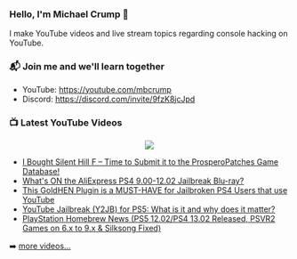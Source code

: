 ### Hello, I'm Michael Crump 👋

I make YouTube videos and live stream topics regarding console hacking on YouTube. 

### 📬 Join me and we'll learn together

- YouTube: https://youtube.com/mbcrump
- Discord: https://discord.com/invite/9fzK8jcJpd

### 📺 Latest YouTube Videos

<div align="center">

[<img src="https://img.shields.io/badge/-Subscribe-red?style=for-the-badge&logo=youtube&logoColor=white"/>](https://www.youtube.com/c/mbcrump?sub_confirmation=1)

</div>

<!-- YOUTUBE:START -->
- [I Bought Silent Hill F – Time to Submit it to the ProsperoPatches Game Database!](https://www.youtube.com/watch?v=Hb2Y4xdrxeg)
- [What&#39;s ON the AliExpress PS4 9.00-12.02 Jailbreak Blu-ray?](https://www.youtube.com/watch?v=YNH-euzb7PM)
- [This GoldHEN Plugin is a MUST-HAVE for Jailbroken PS4 Users that use YouTube](https://www.youtube.com/watch?v=wqoRBiTJhN4)
- [YouTube Jailbreak &lpar;Y2JB&rpar; for PS5: What is it and why does it matter?](https://www.youtube.com/watch?v=XWtK4w5ATRw)
- [PlayStation Homebrew News &lpar;PS5 12.02/PS4 13.02 Released, PSVR2 Games on 6.x to 9.x &amp; Silksong Fixed&rpar;](https://www.youtube.com/watch?v=RzQogy3KfCQ)
<!-- YOUTUBE:END -->

➡️ [more videos...](https://youtube.com/mbcrump)

